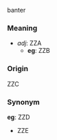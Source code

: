 banter
### Meaning
+ _adj_: ZZA
    + __eg__: ZZB

### Origin

ZZC

### Synonym

__eg__: ZZD

+ ZZE



